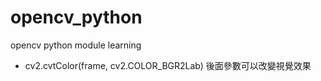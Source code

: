 # opencv_python
opencv python module learning


* cv2.cvtColor(frame, cv2.COLOR_BGR2Lab)
後面參數可以改變視覺效果
